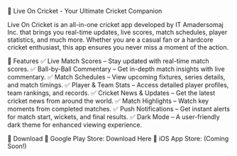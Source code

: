 🏏 Live On Cricket - Your Ultimate Cricket Companion


Live On Cricket is an all-in-one cricket app developed by IT Amadersomaj Inc. that brings you real-time updates, live scores, match schedules, player statistics, and much more. Whether you are a casual fan or a hardcore cricket enthusiast, this app ensures you never miss a moment of the action.

🚀 Features
✅ Live Match Scores – Stay updated with real-time match scores.
✅ Ball-by-Ball Commentary – Get in-depth match insights with live commentary.
✅ Match Schedules – View upcoming fixtures, series details, and match timings.
✅ Player & Team Stats – Access detailed player profiles, team rankings, and records.
✅ Cricket News & Updates – Get the latest cricket news from around the world.
✅ Match Highlights – Watch key moments from completed matches.
✅ Push Notifications – Get instant alerts for match start, wickets, and final results.
✅ Dark Mode – A user-friendly dark theme for enhanced viewing experience.

📲 Download
🔹 Google Play Store: Download Here
🔹 iOS App Store: (Coming Soon!)
